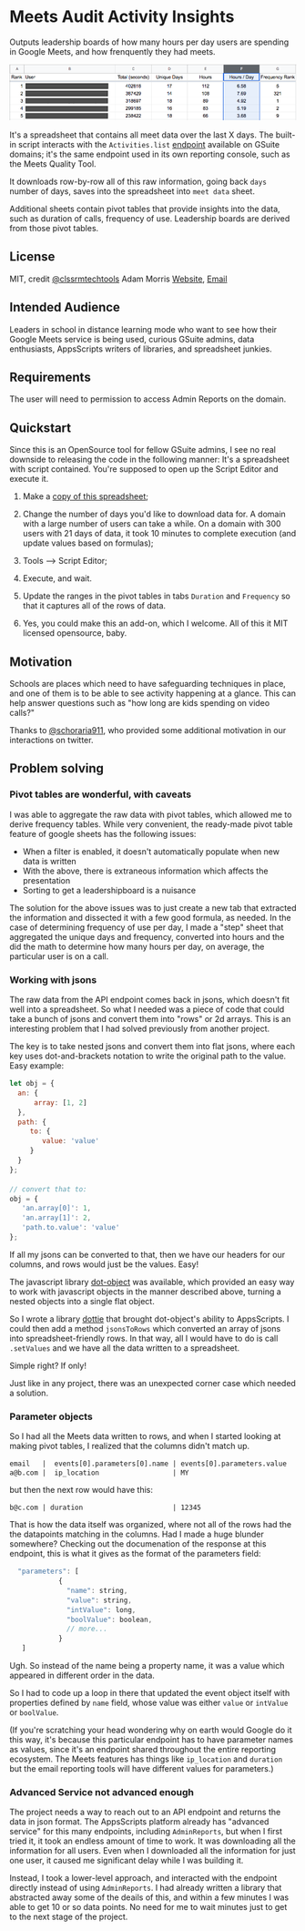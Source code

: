 # Meets Audit Activity Insights

Outputs leadership boards of how many hours per day users are spending in Google Meets, and how frenquently they had meets. 

![FrequencyLeaderboard](/frequencyleaderboard.png?raw=true "Frequency Leaderboard")

It's a spreadsheet that contains all meet data over the last X days. The built-in script interacts with the `Activities.list` [endpoint](https://developers.google.com/admin-sdk/reports/v1/reference/activities/list) available on GSuite domains; it's the same endpoint used in its own reporting console, such as the Meets Quality Tool.

It downloads row-by-row all of this raw information, going back `days` number of days, saves into the spreadsheet into `meet data` sheet.

Additional sheets contain pivot tables that provide insights into the data, such as duration of calls, frequency of use. Leadership boards are derived from those pivot tables.

## License

MIT, credit [@clssrmtechtools](https://twitter.com/clssroomtechtools) Adam Morris [Website](https://classroomtechtools.com), [Email](classroomtechtools.ctt@gmail.com)

## Intended Audience

Leaders in school in distance learning mode who want to see how their Google Meets service is being used, curious GSuite admins, data enthusiasts, AppsScripts writers of libraries, and spreadsheet junkies.

## Requirements

The user will need to permission to access Admin Reports on the domain.

## Quickstart

Since this is an OpenSource tool for fellow GSuite admins, I see no real downside to releasing the code in the following manner: It's a spreadsheet with script contained. You're supposed to open up the Script Editor and execute it.

1. Make a [copy of this spreadsheet](https://docs.google.com/spreadsheets/d/1wOrv2KxLxJwB27OL1butFn_PJPNJlG6VUXpR6bSe0kA/copy);

2. Change the number of days you'd like to download data for. A domain with a large number of users can take a while. On a domain with 300 users with 21 days of data, it took 10 minutes to complete execution (and update values based on formulas);

3. Tools —> Script Editor;
 
4. Execute, and wait.

5. Update the ranges in the pivot tables in tabs `Duration` and `Frequency` so that it captures all of the rows of data. 

6. Yes, you could make this an add-on, which I welcome. All of this it MIT licensed opensource, baby.


## Motivation

Schools are places which need to have safeguarding techniques in place, and one of them is to be able to see activity happening at a glance. This can help answer questions such as "how long are kids spending on video calls?"

Thanks to [@schoraria911](https://twitter.com/schoraria911), who provided some additional motivation in our interactions on twitter.

## Problem solving

### Pivot tables are wonderful, with caveats

I was able to aggregate the raw data with pivot tables, which allowed me to derive frequency tables. While very convenient, the ready-made pivot table feature of google sheets has the following issues:

* When a filter is enabled, it doesn't automatically populate when new data is written
* With the above, there is extraneous information which affects the presentation
* Sorting to get a leadershipboard is a nuisance

The solution for the above issues was to just create a new tab that extracted the information and dissected it with a few good formula, as needed. In the case of determining frequency of use per day, I made a "step" sheet that aggregated the unique days and frequency, converted into hours and the did the math to determine how many hours per day, on average, the particular user is on a call.

### Working with jsons

The raw data from the API endpoint comes back in jsons, which doesn't fit well into a spreadsheet. So what I needed was a piece of code that could take a bunch of jsons and convert them into "rows" or 2d arrays. This is an interesting problem that I had solved previously from another project.

The key is to take nested jsons and convert them into flat jsons, where each key uses dot-and-brackets notation to write the original path to the value. Easy example:

```js
let obj = {
  an: {
      array: [1, 2]
  },
  path: {
     to: {
        value: 'value'
     }
  }  
};

// convert that to:
obj = {
   'an.array[0]': 1,
   'an.array[1]': 2,
   'path.to.value': 'value'
};
```

If all my jsons can be converted to that, then we have our headers for our columns, and rows would just be the values. Easy!

The javascript library [dot-object](https://www.npmjs.com/package/dot-object) was available, which provided an easy way to work with javascript objects in the manner described above, turning a nested objects into a single flat object.

So I wrote a library [dottie](https://github.com/classroomtechtools/dottie.gs) that brought dot-object's ability to AppsScripts. I could then add a method `jsonsToRows` which converted an array of jsons into spreadsheet-friendly rows. In that way, all I would have to do is call `.setValues` and we have all the data written to a spreadsheet.

Simple right? If only!

Just like in any project, there was an unexpected corner case which needed a solution.

### Parameter objects

So I had all the Meets data written to rows, and when I started looking at making pivot tables, I realized that the columns didn't match up.

```
email   |  events[0].parameters[0].name | events[0].parameters.value
a@b.com |  ip_location                  | MY
```
but then the next row would have this:
```
b@c.com | duration                      | 12345
```

That is how the data itself was organized, where not all of the rows had the the datapoints matching in the columns. Had I made a huge blunder somewhere? Checking out the documenation of the response at this endpoint, this is what it gives as the format of the parameters field:

```js
  "parameters": [
            {
              "name": string,
              "value": string,
              "intValue": long,
              "boolValue": boolean,
              // more...
            }
   ]
```

Ugh. So instead of the name being a property name, it was a value which appeared in different order in the data.

So I had to code up a loop in there that updated the event object itself with properties defined by `name` field, whose value was either `value` or `intValue` or `boolValue`.

(If you're scratching your head wondering why on earth would Google do it this way, it's because this particular endpoint has to have parameter names as values, since it's an endpoint shared throughout the entire reporting ecosystem. The Meets features has things like `ip_location` and `duration` but the email reporting tools will have different values for parameters.)

### Advanced Service not advanced enough

The project needs a way to reach out to an API endpoint and returns the data in json format. The AppsScripts platform already has "advanced service" for this many endpoints, including `AdminReports`, but when I first tried it, it took an endless amount of time to work. It was downloading all the information for all users. Even when I downloaded all the information for just one user, it caused me significant delay while I was building it.

Instead, I took a lower-level approach, and interacted with the endpoint directly instead of using `AdminReports`. I had already written a library that abstracted away some of the deails of this, and within a few minutes I was able to get 10 or so data points. No need for me to wait minutes just to get to the next stage of the project. 
